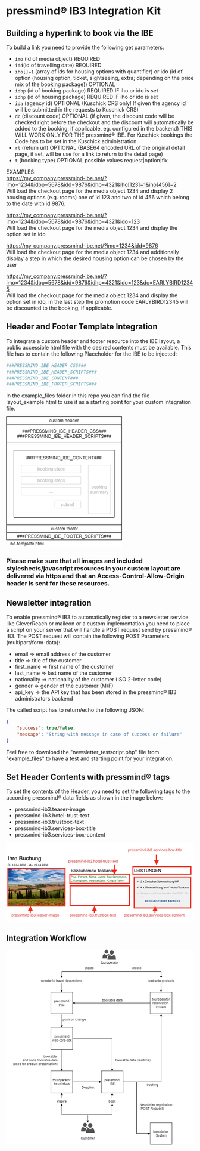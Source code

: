 # pressmind® IB3 Integration Kit
## Building a hyperlink to book via the IBE

To build a link you need to provide the following get parameters:

* ``imo`` (id of media object) REQUIRED
* ``idd``(id of travelling date) REQUIRED
* ``iho[]=1`` (array of ids for housing options with quantifier) or ido (id of option (housing option, ticket, sightseeing, extra; depending on the price mix of the booking package)) OPTIONAL
* ``idbp`` (id of booking package) REQUIRED IF iho or ido is set
* ``idhp`` (id of housing package) REQUIRED IF iho or ido is set
* ``ida`` (agency id) OPTIONAL (Kuschick CRS only! If given the agency id will be submitted in the requests to Kuschick CRS)
* ``dc`` (discount code) OPTIONAL (if given, the discount code will be checked right before the checkout and the discount will automatically be added to the booking, if applicable, eg. configured in the backend) THIS WILL WORK ONLY FOR THE pressmind® IBE. For Kuschick bookings the Code has to be set in the Kuschick administration.
* ``rt`` (return url) OPTIONAL (BASE64 encoded URL of the original detail page, if set, will be use for a link to return to the detail page)
* ``t`` (booking type) OPTIONAL possible values request|option|fix

EXAMPLES:  
https://my_company.pressmind-ibe.net/?imo=1234&idbp=5678&idd=9876&idhp=4321&iho[123]=1&iho[456]=2  
Will load the checkout page for the media object 1234 and display 2 housing options (e.g. rooms) one of id 123 and two of id 456 which belong to the date with id 9876.

https://my_company.pressmind-ibe.net/?imo=1234&idbp=5678&idd=9876&idhp=4321&ido=123  
Will load the checkout page for the media object 1234 and display the option set in ido

https://my_company.pressmind-ibe.net/?imo=1234&idd=9876  
Will load the checkout page for the media object 1234 and additionally display a step in which the desired housing option can be chosen by the user  

https://my_company.pressmind-ibe.net/?imo=1234&idbp=5678&idd=9876&idhp=4321&ido=123&dc=EARLYBIRD12345  
Will load the checkout page for the media object 1234 and display the option set in ido, in the last step the promotion code EARLYBIRD12345 will be discounted to the booking, if applicable. 

## Header and Footer Template Integration
To integrate a custom header and footer resource into the IBE layout, a public accessible html file with the desired contents must be available. 
This file has to contain the following Placeholder for the IBE to be injected:

```php
###PRESSMIND_IBE_HEADER_CSS###
###PRESSMIND_IBE_HEADER_SCRIPTS###
###PRESSMIND_IBE_CONTENT###
###PRESSMIND_IBE_FOOTER_SCRIPTS###
```

In the example_files folder in this repo you can find the file layout_example.html to use it as a starting point for your custom integration file. 

![pressmind® IB3 template structure](assets/ibe-template.png)

### Please make sure that all images and included stylesheets/javascript resources in your custom layout are delivered via https and that an Access-Control-Allow-Origin header is sent for these resources.

## Newsletter integration
To enable pressmind® IB3 to automatically register to a newsletter service like CleverReach or maileon or a custom implementation you need to place a script on your server that will handle a POST request send by pressmind® IB3.
The POST request will contain the following POST Parameters (multipart/form-data): 

* email => email address of the customer
* title => title of the customer
* first_name => first name of the customer
* last_name => last name of the customer
* nationality => nationality of the customer (ISO 2-letter code)
* gender => gender of the customer (M/F)
* api_key => the API key that has been stored in the pressmind® IB3 administrators backend

The called script has to return/echo the following JSON:
```json
{
    "success": true/false,
    "message": "String with message in case of success or failure"
}
```

Feel free to download the "newsletter_testscript.php" file from "example_files" to have a test and starting point for your integration.

## Set Header Contents with pressmind® tags
To set the contents of the Header, you need to set the following tags to the according pressmind® data fields as shown in the image below:  
* pressmind-ib3.teaser-image
* pressmind-ib3.hotel-trust-text
* pressmind-ib3.trustbox-text
* pressmind-ib3.services-box-title
* pressmind-ib3.services-box-content

![pressmind® IB3 header tags](assets/pressmind_ib3_tags_for_header.jpg)


## Integration Workflow
![pressmind® IB3 integration workflow](assets/pressmind_ib3_integration.png)
